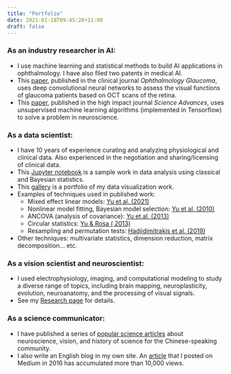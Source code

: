 ```yaml
---
title: "Portfolio"
date: 2021-01-18T09:45:28+11:00
draft: false
---
```


### As an **industry researcher** in AI: 
- I use machine learning and statistical methods to build AI applications in ophthalmology. I have also filed two patents in medical AI.
- This [paper](https://www.sciencedirect.com/science/article/pii/S2589419620301848), published in the clinical journal _Ophthalmology Glaucoma_, uses deep convolutional neural networks to assess the visual functions of glaucoma patients based on OCT scans of the retina.
- This [paper](https://advances.sciencemag.org/content/6/44/eaaz8673), published in the high impact journal _Science Advances_, uses unsupervised machine learning algorithms (implemented in Tensorflow) to solve a problem in neuroscience.

### As a **data scientist**:
- I have 10 years of experience curating and analyzing physiological and clinical data. Also experienced in the negotiation and sharing/licensing of clinical data.
- This [Jupyter notebook](https://github.com/hsinhaoyu/bayesian-rf/blob/main/bayesian_rf_analysis.ipynb) is a sample work in data analysis using classical and Bayesian statistics.
- This [gallery](https://hhyu.org/gallery/) is a portfolio of my data visualization work.
- Examples of techniques used in published work:
    - Mixed effect linear models: [Yu et al. (2021)](https://www.sciencedirect.com/science/article/pii/S2589419620301848)
	- Nonlinear model fitting, Bayesian model selection: [Yu et al. (2010)](https://onlinelibrary.wiley.com/doi/abs/10.1111/j.1460-9568.2010.07118.x)
	- ANCOVA (analysis of covariance): [Yu et al. (2013)](https://www.jneurosci.org/content/33/30/12479.long)
	- Circular statistics: [Yu & Rosa ( 2013)](https://www.cambridge.org/core/journals/visual-neuroscience/article/abs/uniformity-and-diversity-of-response-properties-of-neurons-in-the-primary-visual-cortex-selectivity-for-orientation-direction-of-motion-and-stimulus-size-from-center-to-far-periphery/7CAA7AB6713B67DFEAE7FEB51DA34774)
	- Resampling and permutation tests: [Hadjidimitrakis et al. (2019)](https://www.jneurosci.org/content/39/27/5311.abstract)
- Other techniques: multivariate statistics, dimension reduction, matrix decomposition... etc.

### As a **vision scientist** and **neuroscientist**:
- I used electrophysiology, imaging, and computational modeling to study a diverse range of topics, including brain mapping, neuroplasticity, evolution, neuroanatomy, and the processing of visual signals.
- See my [Research page](https://hhyu.org/research) for details.

### As a **science communicator**:
- I have published a series of [popular science articles](https://www.thenewslens.com/author/hhyu00) about neuroscience, vision, and history of science for the Chinese-speaking community.
- I also write an English blog in my own site. An [article](https://medium.com/cortically-magnified/estimating-the-number-of-photons-that-hit-the-eye-c0208e7e0b64) that I posted on Medium in 2016  has accumulated more than 10,000 views.

